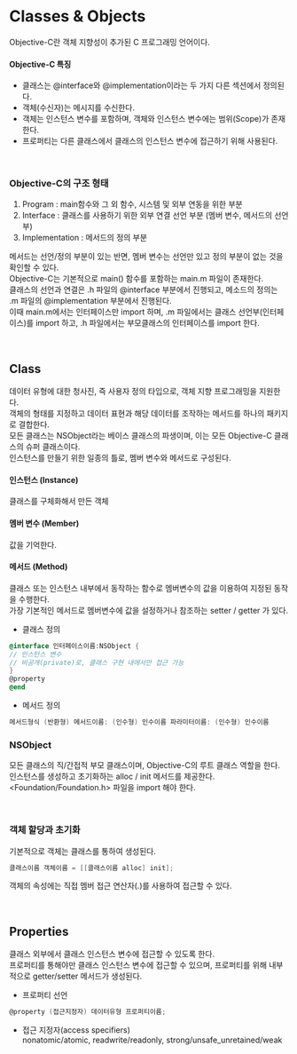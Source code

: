 # Classes & Objects

Objective-C란 객체 지향성이 추가된 C 프로그래밍 언어이다.
<br>
#### Objective-C 특징
- 클래스는 @interface와 @implementation이라는 두 가지 다른 섹션에서 정의된다.
- 객체(수신자)는 메시지를 수신한다.
- 객체는 인스턴스 변수를 포함하며, 객체와 인스턴스 변수에는 범위(Scope)가 존재한다.
- 프로퍼티는 다른 클래스에서 클래스의 인스턴스 변수에 접근하기 위해 사용된다.

<br>

### Objective-C의 구조 형태
1. Program : main함수와 그 외 함수, 시스템 및 외부 연동을 위한 부분
2. Interface : 클래스를 사용하기 위한 외부 연결 선언 부분 (멤버 변수, 메서드의 선언부)
3. Implementation : 메서드의 정의 부분

메서드는 선언/정의 부분이 있는 반면, 멤버 변수는 선언만 있고 정의 부분이 없는 것을 확인할 수 있다.<br>
Objective-C는 기본적으로 main() 함수를 포함하는 main.m 파일이 존재한다. <br>
클래스의 선언과 연결은 .h 파일의 @interface 부분에서 진행되고, 메소드의 정의는 .m 파일의 @implementation 부분에서 진행된다.<br>
이때 main.m에서는 인터페이스만 import 하며, .m 파일에서는 클래스 선언부(인터페이스)를 import 하고, .h 파일에서는 부모클래스의 인터페이스를 import 한다.

<br>

## Class<br>
데이터 유형에 대한 청사진, 즉 사용자 정의 타입으로, 객체 지향 프로그래밍을 지원한다.<br>
객체의 형태를 지정하고 데이터 표현과 해당 데이터를 조작하는 메서드를 하나의 패키지로 결합한다.<br>
모든 클래스는 NSObject라는 베이스 클래스의 파생이며, 이는 모든 Objective-C 클래스의 슈퍼 클래스이다.<br>
인스턴스를 만들기 위한 일종의 틀로, 멤버 변수와 메서드로 구성된다.<br>

#### 인스턴스 (Instance)
클래스를 구체화해서 만든 객체
#### 멤버 변수 (Member)
값을 기억한다.
#### 메서드 (Method)
클래스 또는 인스턴스 내부에서 동작하는 함수로 멤버변수의 값을 이용하여 지정된 동작을 수행한다.<br>
가장 기본적인 메서드로 멤버변수에 값을 설정하거나 참조하는 setter / getter 가 있다.

- 클래스 정의
```objective-c
@interface 인터페이스이름:NSObject {
// 인스턴스 변수
// 비공개(private)로, 클래스 구현 내에서만 접근 가능
}
@property
@end
```
- 메서드 정의
```objective-c
메서드형식 (반환형) 메서드이름: (인수형) 인수이름 파라미터이름: (인수형) 인수이름
```


### NSObject
모든 클래스의 직/간접적 부모 클래스이며, Objective-C의 루트 클래스 역할을 한다.<br>
인스턴스를 생성하고 초기화하는 alloc / init 메서드를 제공한다.<br>
<Foundation/Foundation.h> 파일을 import 해야 한다. 

<br>

### 객체 할당과 초기화<br>
기본적으로 객체는 클래스를 통하여 생성된다.
```objective-c
클래스이름 객체이름 = [[클래스이름 alloc] init];
```
객체의 속성에는 직접 멤버 접근 연산자(.)를 사용하여 접근할 수 있다.

<br>

## Properties<br>
클래스 외부에서 클래스 인스턴스 변수에 접근할 수 있도록 한다.<br>
프로퍼티를 통해야만 클래스 인스턴스 변수에 접근할 수 있으며, 프로퍼티를 위해 내부적으로 getter/setter 메서드가 생성된다.
- 프로퍼티 선언
```objective-c
@property (접근지정자) 데이터유형 프로퍼티이름;
```
- 접근 지정자(access specifiers)<br>
nonatomic/atomic, readwrite/readonly, strong/unsafe_unretained/weak

